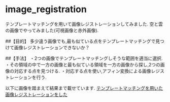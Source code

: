 # image_registration
テンプレートマッチングを用いて画像レジストレーションしてみました.
空と雲の画像でやってみました(可視画像と赤外画像).

##【目的】
多少違う画像でも,最も似ている点をテンプレートマッチングで見つけて画像レジストレーションできないか？

##【手法】
・2つの画像でテンプレートマッチングしそうな範囲を適当に選択.
・その領域の中で一方の画像と最も似ている領域を一方の画像から探し,2つの画像の対応する点を見つける.
・対応する点を使い,アフィン変換による画像レジストレーションを行う.

以下に画像を踏まえて結果まで載せています.
[テンプレートマッチングを用いた画像レジストレーションをした](https://qiita.com/21_kar1n/items/31bbd221e7aa603bc586)
